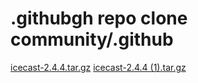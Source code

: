 # .githubgh repo clone community/.github
[icecast-2.4.4.tar.gz](https://github.com/community/.github/files/13823350/icecast-2.4.4.tar.gz)
[icecast-2.4.4 (1).tar.gz](https://github.com/community/.github/files/13823349/icecast-2.4.4.1.tar.gz)
